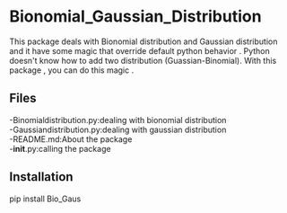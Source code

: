 # Bionomial_Gaussian_Distribution

This package deals with Bionomial distribution and Gaussian distribution and it have some magic that
override default python behavior . Python doesn't know how to add two distribution (Guassian-Binomial).
With this package , you can do this magic .

## Files

-Binomialdistribution.py:dealing with bionomial distribution<br /> 
-Gaussiandistribution.py:dealing with gaussian distribution <br />
-README.md:About the package<br />
-__init__.py:calling the package<br />

## Installation

pip install Bio_Gaus
